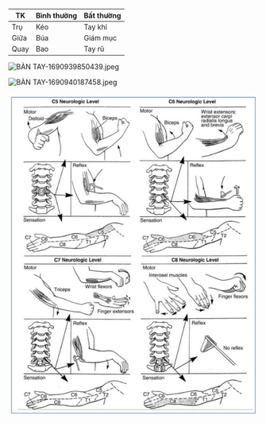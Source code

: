   
| TK   | Bình thường | Bất thường |  
| ---- | ----------- | ---------- |  
| Trụ  | Kéo         | Tay khỉ    |   
| Giữa | Búa         | Giám mục   |  
| Quay | Bao         | Tay rũ     |  
  
  
![BÀN TAY-1690939850439.jpeg](./200%20Files/image/image/B%C3%80N%20TAY-1690939850439.jpeg)  
  
![BÀN TAY-1690940187458.jpeg](./200%20Files/image/image/B%C3%80N%20TAY-1690940187458.jpeg)  
  
![Kham TK C5-8.jpeg](./200%20Files/image/image/Kham%20TK%20C5-8.jpeg)